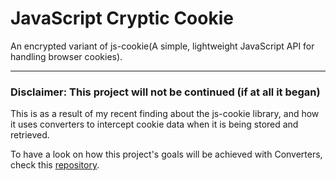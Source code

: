 # JavaScript Cryptic Cookie

An encrypted variant of js-cookie(A simple, lightweight JavaScript API for handling browser cookies).

---

### Disclaimer: This project will not be continued (if at all it began)

This is as a result of my recent finding about the js-cookie library, and how it uses converters to intercept cookie data when it is being stored and retrieved.

To have a look on how this project's goals will be achieved with Converters, check this [repository](https://github.com/felixfavour/cookies-converter-demo).
